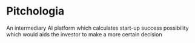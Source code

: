 # Pitchologia
An intermediary AI platform which calculates start-up success possibility which would aids the investor to make a more certain decision

